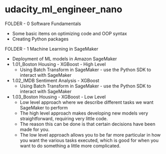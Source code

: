 # udacity_ml_engineer_nano

FOLDER - 0 Software Fundamentals
  - Some basic items on optimizing code and OOP syntax
  - Creating Python packages

FOLDER - 1 Machine Learning in SageMaker
  - Deployment of ML models in Amazon SageMaker
  - 1.01_Boston Housing - XGBoost - High Level
    - Using Batch Transform in SageMaker - use the Python SDK to interact with SageMaker
  - 1.02_IMDB Sentiment Analysis - XGBoost 
    - Using Batch Transform in SageMaker - use the Python SDK to interact with SageMaker
  - 1.03_Boston Housing - XGBoost - Low Level
    - Low level approach where we describe different tasks we want SageMaker to perform
    - The high level approach makes developing new models very straightforward, requiring very little code. 
    - The reason this can be done is that certain decisions have been made for you. 
    - The low level approach allows you to be far more particular in how you want the various tasks executed, which is good for when you want to do something a little more complicated.

